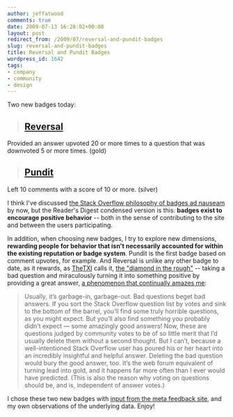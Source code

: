 ```yaml
---
author: jeffatwood
comments: true
date: 2009-07-13 16:28:02+00:00
layout: post
redirect_from: /2009/07/reversal-and-pundit-badges
slug: reversal-and-pundit-badges
title: Reversal and Pundit Badges
wordpress_id: 1642
tags:
- company
- community
- design
---
```



Two new badges today:






> 
> ## [Reversal](http://stackoverflow.com/badges/95/reversal)
> 
> 

> 
> 
Provided an answer upvoted 20 or more times to a question that was downvoted 5 or more times. (gold)











> 
> ## [Pundit](http://stackoverflow.com/badges/94/pundit)
> 
> 

> 
> 
Left 10 comments with a score of 10 or more. (silver)





I think I've discussed [the Stack Overflow philosophy of badges ad nauseam](http://blog.stackoverflow.com/2008/07/stack-overflow-badge-feedbac/) by now, but the Reader's Digest condensed version is this: **badges exist to encourage positive behavior** -- both in the sense of contributing to the site and between the users participating. 



In addition, when choosing new badges, I try to explore new dimensions, **rewarding people for behavior that isn't necessarily accounted for within the existing reputation or badge system**. Pundit is the first badge based on comment upvotes, for example. And Reversal is unlike any other badge to date, as it rewards, as [TheTXI](http://stackoverflow.com/users/22164/thetxi) calls it, [the "diamond in the rough"](http://stackoverflow.uservoice.com/pages/general/suggestions/174160-make-a-new-diamond-in-the-rough-badge) -- taking a bad question and miraculously turning it into something positive by providing a great answer, [a phenomenon that continually amazes me](http://blog.stackoverflow.com/2009/01/adventures-in-delclusionism/):





<blockquote>
Usually, it’s garbage-in, garbage-out. Bad questions beget bad answers. If you sort the Stack Overflow question list by votes and sink to the bottom of the barrel, you’ll find some truly horrible questions, as you might expect. But you’ll also find something you probably didn’t expect — some amazingly good answers! Now, these are questions judged by community votes to be of so little merit that I’d usually delete them without a second thought. But I can’t, because a well-intentioned Stack Overflow user has poured his or her heart into an incredibly insightful and helpful answer. Deleting the bad question would bury the good answer, too. It’s the web forum equivalent of turning lead into gold, and it happens far more often than I ever would have predicted. (This is also the reason why voting on questions should be, and is, independent of answer votes.)
</blockquote>





I chose these two new badges with [input from the meta feedback site](http://meta.stackoverflow.com/tags/badges), and my own observations of the underlying data. Enjoy!

